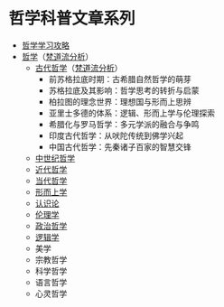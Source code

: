 # 哲学科普文章系列

* [哲学学习攻略](./哲学学习攻略.md)
* [哲学](./哲学.md)（[梵道流分析](./哲学梵道流分析.md)）
  * [古代哲学](./古代哲学.md)（[梵道流分析](./古代哲学梵道流分析.md)）
    * 前苏格拉底时期：古希腊自然哲学的萌芽
    * 苏格拉底及其影响：哲学思考的转折与启蒙
    * 柏拉图的理念世界：理想国与形而上思辨
    * 亚里士多德的体系：逻辑、形而上学与伦理探索
    * 希腊化与罗马哲学：多元学派的融合与争鸣
    * 印度古代哲学：从吠陀传统到佛学兴起
    * 中国古代哲学：先秦诸子百家的智慧交锋
  * [中世纪哲学](./中世纪哲学.md)
  * [近代哲学](./近代哲学.md)
  * [当代哲学](./当代哲学.md)
  * [形而上学](./形而上学.md)
  * [认识论](./认识论.md)
  * [伦理学](./伦理学.md)
  * [政治哲学](./政治哲学.md)
  * [逻辑学](../逻辑学/README.md)
  * 美学
  * 宗教哲学
  * 科学哲学
  * 语言哲学
  * 心灵哲学